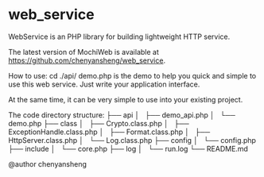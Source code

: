 # web_service
WebService is an PHP library for building lightweight HTTP service.

The latest version of MochiWeb is available at https://github.com/chenyansheng/web_service.

How to use:
cd ./api/
demo.php is the demo to help you quick and simple to use this web service.
Just write your application interface.

At the same time, it can be very simple to use into your existing  project.

The code directory structure:
├── api
│   ├── demo_api.php
│   └── demo.php
├── class
│   ├── Crypto.class.php
│   ├── ExceptionHandle.class.php
│   ├── Format.class.php
│   ├── HttpServer.class.php
│   └── Log.class.php
├── config
│   └── config.php
├── include
│   └── core.php
├── log
│   └── run.log
└── README.md


@author chenyansheng
